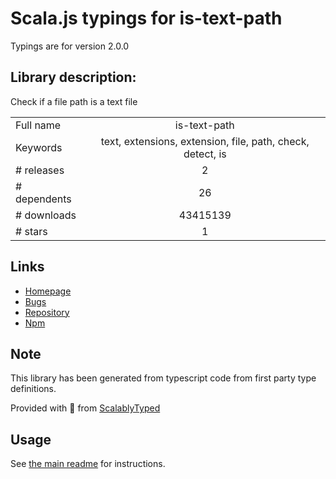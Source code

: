 
# Scala.js typings for is-text-path

Typings are for version 2.0.0

## Library description:
Check if a file path is a text file

|                    |                 |
| ------------------ | :-------------: |
| Full name          | is-text-path |
| Keywords           | text, extensions, extension, file, path, check, detect, is |
| # releases         | 2 |
| # dependents       | 26 |
| # downloads        | 43415139 |
| # stars            | 1 |

## Links
- [Homepage](https://github.com/sindresorhus/is-text-path#readme)
- [Bugs](https://github.com/sindresorhus/is-text-path/issues)
- [Repository](https://github.com/sindresorhus/is-text-path)
- [Npm](https://www.npmjs.com/package/is-text-path)
    


## Note
This library has been generated from typescript code from first party type definitions.

Provided with :purple_heart: from [ScalablyTyped](https://github.com/oyvindberg/ScalablyTyped)

## Usage
See [the main readme](../../readme.md) for instructions.


